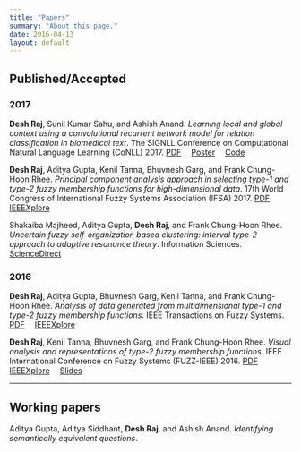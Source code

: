 ```yaml
---
title: "Papers"
summary: "About this page."
date: 2016-04-13
layout: default
---
```


## Published/Accepted

### 2017

**Desh Raj**, Sunil Kumar Sahu, and Ashish Anand. *Learning local and global context using a convolutional recurrent network model for relation classification in biomedical text*. The SIGNLL Conference on Computational Natural Language Learning (CoNLL) 2017.
[PDF](http://www.aclweb.org/anthology/K/K17/K17-1032.pdf)&emsp;
[Poster](assets/conll_poster.pdf)&emsp;
[Code](https://github.com/desh2608/crnn-relation-classification)

**Desh Raj**, Aditya Gupta, Kenil Tanna, Bhuvnesh Garg, and Frank Chung-Hoon Rhee. *Principal component analysis approach in selecting type-1 and type-2 fuzzy membership functions for high-dimensional data*. 17th World Congress of International Fuzzy Systems Association (IFSA) 2017.
[PDF](assets/ifsa17_preprint.pdf)&emsp;
[IEEEXplore](http://ieeexplore.ieee.org/document/8023265/)

Shakaiba Majheed, Aditya Gupta, **Desh Raj**, and Frank Chung-Hoon Rhee. *Uncertain fuzzy self-organization based clustering: interval type-2 approach to adaptive resonance theory*. Information Sciences.
[ScienceDirect](http://www.sciencedirect.com/science/article/pii/S0020025516320850)

### 2016

**Desh Raj**, Aditya Gupta, Bhuvnesh Garg, Kenil Tanna, and Frank Chung-Hoon Rhee. *Analysis of data generated from multidimensional type-1 and type-2 fuzzy membership functions*. IEEE Transactions on Fuzzy Systems.
[PDF](assets/tfs_preprint.pdf)&emsp;
[IEEEXplore](http://ieeexplore.ieee.org/document/7888454/)

**Desh Raj**, Kenil Tanna, Bhuvnesh Garg, and Frank Chung-Hoon Rhee. *Visual analysis and representations of type-2 fuzzy membership functions*. IEEE International Conference on Fuzzy Systems (FUZZ-IEEE) 2016.
[PDF](assets/fuzzieee16_preprint.pdf)&emsp;
[IEEEXplore](http://ieeexplore.ieee.org/document/7737735/)&emsp;
[Slides](https://drive.google.com/open?id=0B2M9S61SxoELSlo5VUtSY0tkd2s)

***

<!-- ## Under review -->



<!-- *** -->

## Working papers

Aditya Gupta, Aditya Siddhant, **Desh Raj**, and Ashish Anand. *Identifying semantically equivalent questions*.
